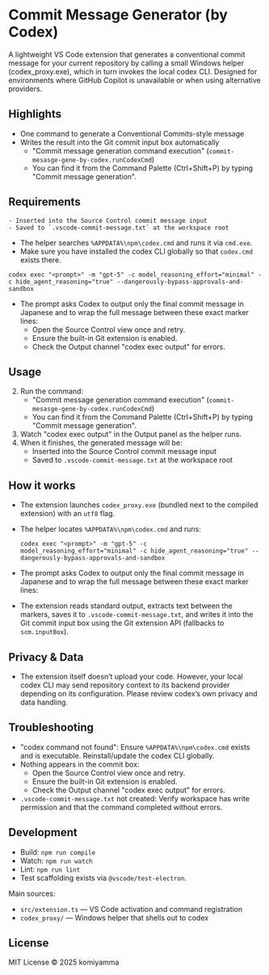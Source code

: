 # Commit Message Generator (by Codex)

A lightweight VS Code extension that generates a conventional commit message for your current repository by calling a small Windows helper (codex_proxy.exe), which in turn invokes the local codex CLI. Designed for environments where GitHub Copilot is unavailable or when using alternative providers.

## Highlights

- One command to generate a Conventional Commits-style message
- Writes the result into the Git commit input box automatically
	- "Commit message generation command execution" (`commit-mesasge-gene-by-codex.runCodexCmd`)
	- You can find it from the Command Palette (Ctrl+Shift+P) by typing "Commit message generation".

## Requirements
	- Inserted into the Source Control commit message input
	- Saved to `.vscode-commit-message.txt` at the workspace root

- The helper searches `%APPDATA%\npm\codex.cmd` and runs it via `cmd.exe`.
- Make sure you have installed the codex CLI globally so that `codex.cmd` exists there.

```
codex exec "<prompt>" -m "gpt-5" -c model_reasoning_effort="minimal" -c hide_agent_reasoning="true" --dangerously-bypass-approvals-and-sandbox
```
 - The prompt asks Codex to output only the final commit message in Japanese and to wrap the full message between these exact marker lines:
	- Open the Source Control view once and retry.
	- Ensure the built-in Git extension is enabled.
	- Check the Output channel "codex exec output" for errors.

## Usage

2. Run the command:
	- "Commit message generation command execution" (`commit-mesasge-gene-by-codex.runCodexCmd`)
	- You can find it from the Command Palette (Ctrl+Shift+P) by typing "Commit message generation".
3. Watch "codex exec output" in the Output panel as the helper runs.
4. When it finishes, the generated message will be:
	- Inserted into the Source Control commit message input
	- Saved to `.vscode-commit-message.txt` at the workspace root

## How it works

- The extension launches `codex_proxy.exe` (bundled next to the compiled extension) with an `utf8` flag.
- The helper locates `%APPDATA%\npm\codex.cmd` and runs:

	`codex exec "<prompt>" -m "gpt-5" -c model_reasoning_effort="minimal" -c hide_agent_reasoning="true" --dangerously-bypass-approvals-and-sandbox`

- The prompt asks Codex to output only the final commit message in Japanese and to wrap the full message between these exact marker lines:
- The extension reads standard output, extracts text between the markers, saves it to `.vscode-commit-message.txt`, and writes it into the Git commit input box using the Git extension API (fallbacks to `scm.inputBox`).

## Privacy & Data

- The extension itself doesn’t upload your code. However, your local codex CLI may send repository context to its backend provider depending on its configuration. Please review codex’s own privacy and data handling.

## Troubleshooting

- "codex command not found": Ensure `%APPDATA%\npm\codex.cmd` exists and is executable. Reinstall/update the codex CLI globally.
- Nothing appears in the commit box:
	- Open the Source Control view once and retry.
	- Ensure the built-in Git extension is enabled.
	- Check the Output channel "codex exec output" for errors.
- `.vscode-commit-message.txt` not created: Verify workspace has write permission and that the command completed without errors.

## Development

- Build: `npm run compile`
- Watch: `npm run watch`
- Lint: `npm run lint`
- Test scaffolding exists via `@vscode/test-electron`.

Main sources:
- `src/extension.ts` — VS Code activation and command registration
- `codex_proxy/` — Windows helper that shells out to codex

## License

MIT License © 2025 komiyamma
